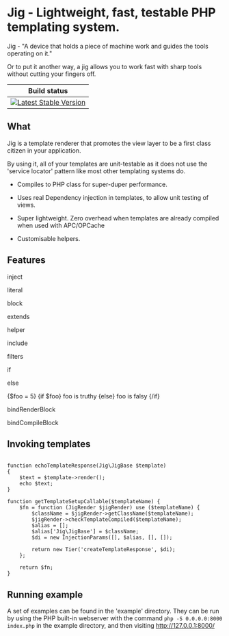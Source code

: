 # Jig - Lightweight, fast, testable PHP templating system.

Jig - "A device that holds a piece of machine work and guides the tools operating on it."

Or to put it another way, a jig allows you to work fast with sharp tools without cutting your fingers off.


<table>
    <thead>
        <tr>
            <th>Build status</th>
        </tr>
    </thead>
    <tbody>
        <tr>
            <td>
                <a href="https://travis-ci.org/Danack/Jig ">
                    <img src="https://travis-ci.org/Danack/Jig.png" alt="Latest Stable Version" style="max-width:100%;">
                </a>
            </td>
        </tr>
    </tbody>
</table>


## What

Jig is a template renderer that promotes the view layer to be a first class citizen in your application.

By using it, all of your templates are unit-testable as it does not use the 'service locator' pattern like most other templating systems do.


* Compiles to PHP class for super-duper performance.

* Uses real Dependency injection in templates, to allow unit testing of views.  

* Super lightweight. Zero overhead when templates are already compiled when used with APC/OPCache

* Customisable helpers.


## Features


inject

literal

block

extends

helper

include

filters


if

else

{$foo = 5}
{if $foo}
    foo is truthy
{else}
    foo is falsy
{/if}


bindRenderBlock

bindCompileBlock


## Invoking templates

```

function echoTemplateResponse(Jig\JigBase $template)
{
    $text = $template->render();
    echo $text;
}

function getTemplateSetupCallable($templateName) {
    $fn = function (JigRender $jigRender) use ($templateName) {
        $className = $jigRender->getClassName($templateName);
        $jigRender->checkTemplateCompiled($templateName);
        $alias = [];
        $alias['Jig\JigBase'] = $className;
        $di = new InjectionParams([], $alias, [], []);

        return new Tier('createTemplateResponse', $di);
    };

    return $fn;
}
```





## Running example

A set of examples can be found in the 'example' directory. They can be run by using the PHP built-in webserver with the command `php -S 0.0.0.0:8000 index.php` in the example directory, and then visiting http://127.0.0.1:8000/
